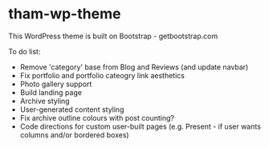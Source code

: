 # tham-wp-theme

This WordPress theme is built on Bootstrap - getbootstrap.com

To do list:
- Remove 'category' base from Blog and Reviews (and update navbar)
- Fix portfolio and portfolio cateogry link aesthetics
- Photo gallery support
- Build landing page
- Archive styling
- User-generated content styling
- Fix archive outline colours with post counting?
- Code directions for custom user-built pages (e.g. Present - if user wants columns and/or bordered boxes)
